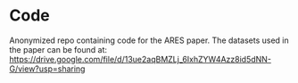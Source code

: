 # Code
Anonymized repo containing code for the ARES paper.
The datasets used in the paper can be found at:
https://drive.google.com/file/d/13ue2aqBMZLj_6IxhZYW4Azz8id5dNN-G/view?usp=sharing
